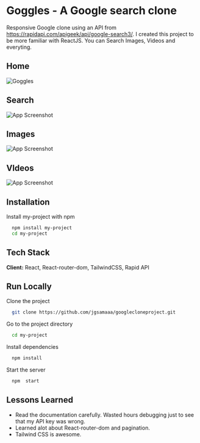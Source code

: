 # Goggles - A Google search clone

Responsive Google clone using an API from https://rapidapi.com/apigeek/api/google-search3/.
I created this project to be more familiar with ReactJS. You can Search Images, Videos and everyting.

## Home

![Goggles](<(https://i.ibb.co/yQdYhtq/image.png)>)

## Search

![App Screenshot](https://via.placeholder.com/468x300?text=)

## Images

![App Screenshot](https://via.placeholder.com/468x300?text=)

## VIdeos

![App Screenshot](https://via.placeholder.com/468x300?text=)

## Installation

Install my-project with npm

```bash
  npm install my-project
  cd my-project
```

## Tech Stack

**Client:** React, React-router-dom, TailwindCSS, Rapid API

## Run Locally

Clone the project

```bash
  git clone https://github.com/jgsamaaa/googlecloneproject.git
```

Go to the project directory

```bash
  cd my-project
```

Install dependencies

```bash
  npm install
```

Start the server

```bash
  npm  start
```

## Lessons Learned

- Read the documentation carefully. Wasted hours debugging just to see that my API key was wrong.
- Learned alot about React-router-dom and pagination.
- Tailwind CSS is awesome.
